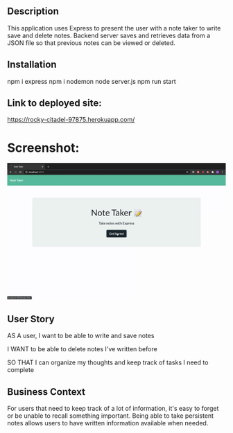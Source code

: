 ## Description
This application uses Express to present the user with a note taker to write save and delete notes. Backend server saves and retrieves data from a JSON file so that previous notes can be viewed or deleted.

## Installation
  npm i express
  npm i nodemon
  node server.js
  npm run start
  
## Link to deployed site:
https://rocky-citadel-97875.herokuapp.com/

# Screenshot:
<img src="assets/note.gif">

## User Story

AS A user, I want to be able to write and save notes

I WANT to be able to delete notes I've written before

SO THAT I can organize my thoughts and keep track of tasks I need to complete

## Business Context

For users that need to keep track of a lot of information, it's easy to forget or be unable to recall something important. Being able to take persistent notes allows users to have written information available when needed.




